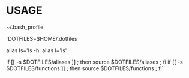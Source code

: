 USAGE
=====

~/.bash_profile

`DOTFILES=$HOME/.dotfiles

alias ls='ls -h'
alias l='ls'

if [[ -s $DOTFILES/aliases ]] ; then source $DOTFILES/aliases ; fi
if [[ -s $DOTFILES/functions ]] ; then source $DOTFILES/functions ; fi`
